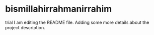 # bismillahirrahmanirrahim
trial
I am editing the README file. Adding some more details about the project description.
